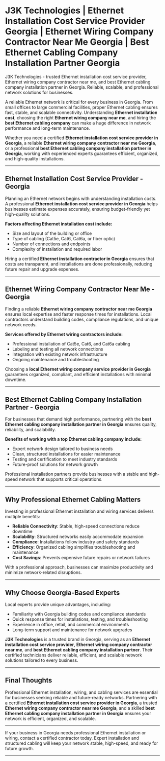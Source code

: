 # J3K Technologies | Ethernet Installation Cost Service Provider Georgia | Ethernet Wiring Company Contractor Near Me Georgia | Best Ethernet Cabling Company Installation Partner Georgia

J3K Technologies - trusted Ethernet installation cost service provider, Ethernet wiring company contractor near me, and best Ethernet cabling company installation partner in Georgia. Reliable, scalable, and professional network solutions for businesses.

A reliable Ethernet network is critical for every business in Georgia. From small offices to large commercial facilities, proper Ethernet cabling ensures fast, stable, and scalable connectivity. Understanding **Ethernet installation cost**, choosing the right **Ethernet wiring company near me**, and hiring the **best Ethernet cabling company** can make a huge difference in network performance and long-term maintenance.  

Whether you need a certified **Ethernet installation cost service provider in Georgia**, a reliable **Ethernet wiring company contractor near me Georgia**, or a professional **best Ethernet cabling company installation partner in Georgia**, working with experienced experts guarantees efficient, organized, and high-quality installations.  

---

## Ethernet Installation Cost Service Provider - Georgia  

Planning an Ethernet network begins with understanding installation costs. A professional **Ethernet installation cost service provider in Georgia** helps businesses estimate expenses accurately, ensuring budget-friendly yet high-quality solutions.  

**Factors affecting Ethernet installation cost include:**  
- Size and layout of the building or office  
- Type of cabling (Cat5e, Cat6, Cat6a, or fiber optic)  
- Number of connections and endpoints  
- Complexity of installation and required labor  

Hiring a certified **Ethernet installation contractor in Georgia** ensures that costs are transparent, and installations are done professionally, reducing future repair and upgrade expenses.  

---

## Ethernet Wiring Company Contractor Near Me - Georgia  

Finding a reliable **Ethernet wiring company contractor near me Georgia** ensures local expertise and faster response times for installations. Local contractors understand building codes, compliance regulations, and unique network needs.  

**Services offered by Ethernet wiring contractors include:**  
- Professional installation of Cat5e, Cat6, and Cat6a cabling  
- Labeling and testing all network connections  
- Integration with existing network infrastructure  
- Ongoing maintenance and troubleshooting  

Choosing a **local Ethernet wiring company service provider in Georgia** guarantees organized, compliant, and efficient installations with minimal downtime.  

---

## Best Ethernet Cabling Company Installation Partner - Georgia  

For businesses that demand high performance, partnering with the **best Ethernet cabling company installation partner in Georgia** ensures quality, reliability, and scalability.  

**Benefits of working with a top Ethernet cabling company include:**  
- Expert network design tailored to business needs  
- Clean, structured installations for easier maintenance  
- Testing and certification to meet industry standards  
- Future-proof solutions for network growth  

Professional installation partners provide businesses with a stable and high-speed network that supports critical operations.  

---

## Why Professional Ethernet Cabling Matters  

Investing in professional Ethernet installation and wiring services delivers multiple benefits:  

- **Reliable Connectivity**: Stable, high-speed connections reduce downtime  
- **Scalability**: Structured networks easily accommodate expansion  
- **Compliance**: Installations follow industry and safety standards  
- **Efficiency**: Organized cabling simplifies troubleshooting and maintenance  
- **Cost Savings**: Prevents expensive future repairs or network failures  

With a professional approach, businesses can maximize productivity and minimize network-related disruptions.  

---

## Why Choose Georgia-Based Experts  

Local experts provide unique advantages, including:  

- Familiarity with Georgia building codes and compliance standards  
- Quick response times for installations, testing, and troubleshooting  
- Experience in office, retail, and commercial environments  
- Long-term support and maintenance for network upgrades  

**J3K Technologies** is a trusted brand in Georgia, serving as an **Ethernet installation cost service provider**, **Ethernet wiring company contractor near me**, and **best Ethernet cabling company installation partner**. Their certified technicians deliver reliable, efficient, and scalable network solutions tailored to every business.  

---

## Final Thoughts  

Professional Ethernet installation, wiring, and cabling services are essential for businesses seeking reliable and future-ready networks. Partnering with a certified **Ethernet installation cost service provider in Georgia**, a trusted **Ethernet wiring company contractor near me Georgia**, and a skilled **best Ethernet cabling company installation partner in Georgia** ensures your network is efficient, organized, and scalable.  

---

If your business in Georgia needs professional Ethernet installation or wiring, contact a certified contractor today. Expert installation and structured cabling will keep your network stable, high-speed, and ready for future growth.  

---

